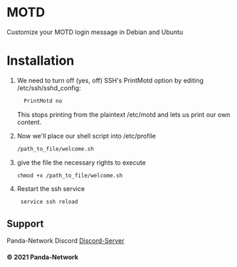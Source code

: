 # MOTD

Customize your MOTD login message in Debian and Ubuntu

# Installation

1. We need to turn off (yes, off) SSH's PrintMotd option by editing /etc/ssh/sshd_config:

   ```bash
     PrintMotd no
   ```

   This stops printing from the plaintext /etc/motd and lets us print our own content.

2. Now we'll place our shell script into /etc/profile
   ```bash
   /path_to_file/welcome.sh
   ```
3. give the file the necessary rights to execute
   ```
   chmod +x /path_to_file/welcome.sh
   ```
4. Restart the ssh service

   ```bash
    service ssh reload
    ```


## Support

Panda-Network Discord [Discord-Server](https://discord.gg/z8ScRvf)

#### © 2021 Panda-Network

